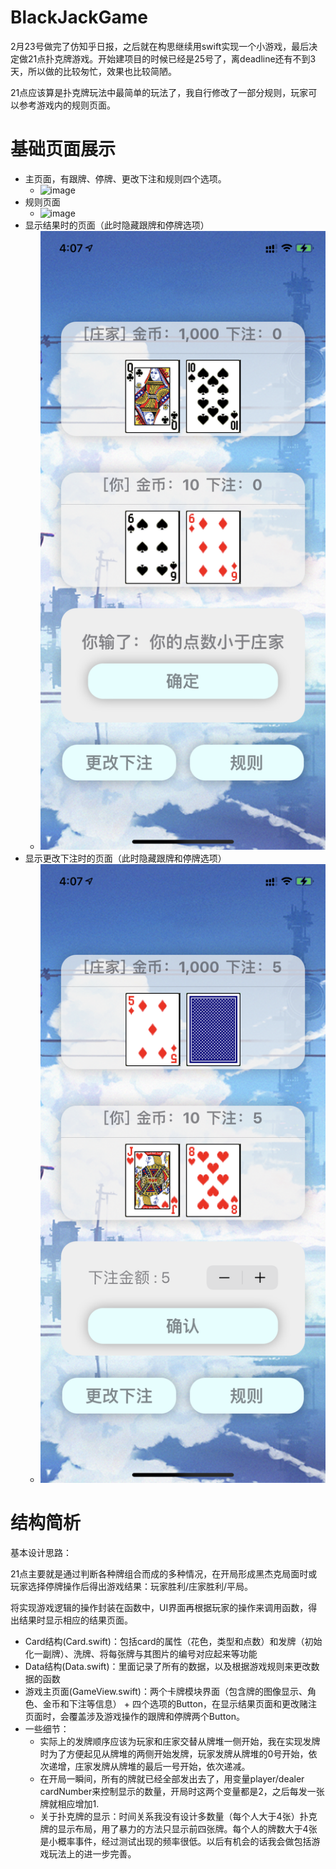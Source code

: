 # BlackJackGame
2月23号做完了仿知乎日报，之后就在构思继续用swift实现一个小游戏，最后决定做21点扑克牌游戏。开始建项目的时候已经是25号了，离deadline还有不到3天，所以做的比较匆忙，效果也比较简陋。

21点应该算是扑克牌玩法中最简单的玩法了，我自行修改了一部分规则，玩家可以参考游戏内的规则页面。

# 基础页面展示
* 主页面，有跟牌、停牌、更改下注和规则四个选项。
  * ![image](https://github.com/Peggy-Wang/BlackJackGame/blob/master/主页面.PNG)
* 规则页面
  * ![image](https://github.com/Peggy-Wang/BlackJackGame/blob/master/规则页面.PNG)
* 显示结果时的页面（此时隐藏跟牌和停牌选项）
  * ![image](https://github.com/Peggy-Wang/BlackJackGame/blob/master/结果显示.PNG)
* 显示更改下注时的页面（此时隐藏跟牌和停牌选项）
  * ![image](https://github.com/Peggy-Wang/BlackJackGame/blob/master/更改下注显示.PNG)

# 结构简析
基本设计思路：

21点主要就是通过判断各种牌组合而成的多种情况，在开局形成黑杰克局面时或玩家选择停牌操作后得出游戏结果：玩家胜利/庄家胜利/平局。

将实现游戏逻辑的操作封装在函数中，UI界面再根据玩家的操作来调用函数，得出结果时显示相应的结果页面。
* Card结构(Card.swift)：包括card的属性（花色，类型和点数）和发牌（初始化一副牌）、洗牌、将每张牌与其图片的编号对应起来等功能
* Data结构(Data.swift)：里面记录了所有的数据，以及根据游戏规则来更改数据的函数
* 游戏主页面(GameView.swift)：两个卡牌模块界面（包含牌的图像显示、角色、金币和下注等信息） + 四个选项的Button，在显示结果页面和更改赌注页面时，会覆盖涉及游戏操作的跟牌和停牌两个Button。
* 一些细节：
  * 实际上的发牌顺序应该为玩家和庄家交替从牌堆一侧开始，我在实现发牌时为了方便起见从牌堆的两侧开始发牌，玩家发牌从牌堆的0号开始，依次递增，庄家发牌从牌堆的最后一号开始，依次递减。
  * 在开局一瞬间，所有的牌就已经全部发出去了，用变量player/dealer cardNumber来控制显示的数量，开局时这两个变量都是2，之后每发一张牌就相应增加1.
  * 关于扑克牌的显示：时间关系我没有设计多数量（每个人大于4张）扑克牌的显示布局，用了暴力的方法只显示前四张牌。每个人的牌数大于4张是小概率事件，经过测试出现的频率很低。以后有机会的话我会做包括游戏玩法上的进一步完善。
